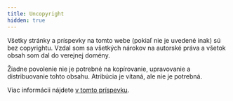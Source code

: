 ```yaml
---
title: Uncopyright
hidden: true
---
```


Všetky stránky a príspevky na tomto webe (pokiaľ nie je uvedené inak) sú bez copyrightu.
Vzdal som sa všetkých nárokov na autorské práva a všetok obsah som dal do verejnej domény.

Žiadne povolenie nie je potrebné na kopírovanie, upravovanie a distribuovanie tohto obsahu.
Atribúcia je vítaná, ale nie je potrebná.

Viac informácii nájdete [v tomto príspevku](/blog/uncopyright-and-unlicense-or-why-i-hate-copyright).